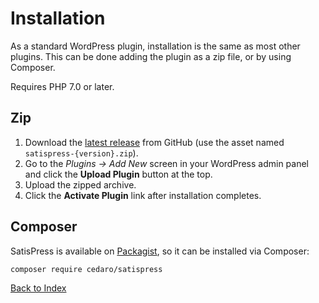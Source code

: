 # Installation

As a standard WordPress plugin, installation is the same as most other plugins. This can be done adding the plugin as a zip file, or by using Composer.

Requires PHP 7.0 or later.

## Zip

1. Download the [latest release](https://github.com/cedaro/satispress/releases/latest) from GitHub (use the asset named `satispress-{version}.zip`).
2. Go to the _Plugins &rarr; Add New_ screen in your WordPress admin panel and click the __Upload Plugin__ button at the top.
3. Upload the zipped archive.
4. Click the __Activate Plugin__ link after installation completes.

## Composer

SatisPress is available on [Packagist](https://packagist.org/packages/cedaro/satispress), so it can be installed via Composer:

```bash
composer require cedaro/satispress
```

[Back to Index](index.md)
